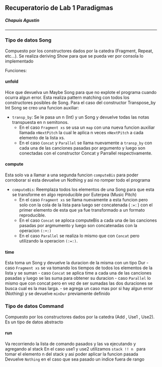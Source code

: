 ## Recuperatorio de Lab 1 Paradigmas
#####  Chapuis Agustin
---
### Tipo de datos Song
Compuesto por los constructores dados por la catedra (Fragment, Repeat, etc...).
Se realiza deriving Show para que se pueda ver por consola lo implementado

Funciones:
#### unfold
Hice que devuelva un Maybe Song para que no explote el programa cuando ocurra algun error. Esta realiza pattern matching con todos los constructores posibles de Song. 
 Para el caso del constructor Transpose_by Int Song se creo una funcion auxiliar:
- `transp_by`: Se le pasa un n (Int) y un Song y devuelve todas las notas transpuesta en n semitonos. 
    - En el caso `Fragment xs` se usa un `map` con una nueva funcion auxiliar llamada `nNextPitch` la cual le aplica n veces `nNextPitch` a cada elemento de la lista xs.
    - En el caso `Concat` y `Parallel` se llama nuevamente a `transp_by` con cada una de las canciones pasadas por argumento y luego son conectadas con el constructor Concat y Parrallel respectivamente.

#### compute

Esta solo va a llamar a una segunda funcion `computeBis` para poder corroborar si esta devuelve un Nothing y asi no romper todo el programa
- `computeBis`: Reemplaza todos los elementos de una Song para que esta se transforme en algo reproducible por Euterpea (Music Pitch) 
    - En el caso `Fragment xs` se llama nuevamente a esta funcion pero solo con la cola de la lista  para luego ser concatenada ( :+: ) con el primer elemento de esta que ya fue transformado a un formato reproducible.
    - En el caso `Concat` se aploca computeBis a cada una de las canciones pasadas por argmumento y luego son concatenadas con la operacion `(:+:)`
    - En el caso `Parallel` se realiza lo mismo que con `Concat` pero utilizando la operacion `(:=:)`.

#### time
Esta toma un Song y devuelve la duracion de la misma con un tipo Dur
    - caso `Fragment xs` se va tomando los tiempos de todos los elementos de la lista y se suman
    - caso `Concat` se aplica time a cada una de las canciones pasadas y luego se las suma para obtener su duracion
    - caso `Parallel` lo mismo que con concat pero en vez de ser sumadas las dos duraciones se busca cual es la mas larga.
    - se agrega un caso mas por si hay algun error (Nothing) y se devuelve `minDur` previamente definido 

### Tipo de datos Command
Compuesto por los constructores dados por la catedra (Add , Use1 , Use2).
Es un tipo de datos abstracto

#### run
Va recorriendo la lista de comando pasados y las va ejecutando y agregando al stack
En el caso use1 y use2 utilizamos `stack !! n ` para tomar el elemento n del stack  y asi poder aplicar la funcion pasada
Devuelve `Nothing` en el caso que sea pasado un indice fuera de rango



   